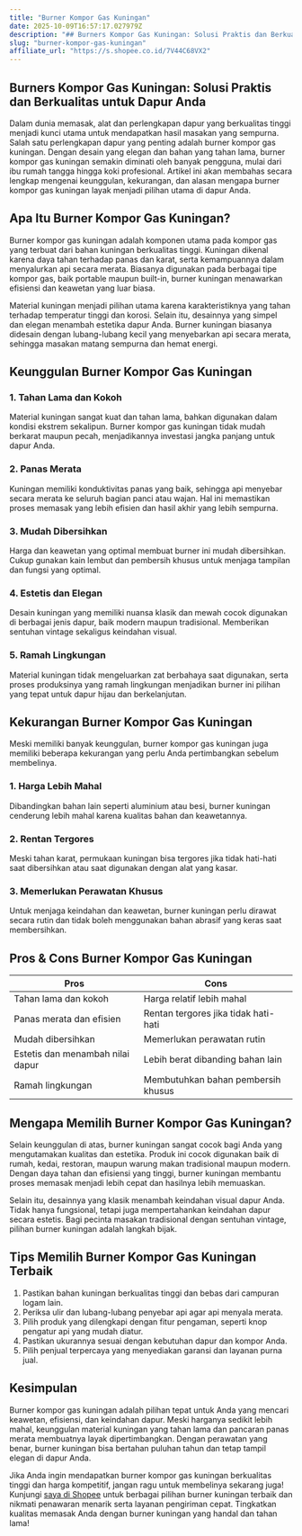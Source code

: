 ```yaml
---
title: "Burner Kompor Gas Kuningan"
date: 2025-10-09T16:57:17.027979Z
description: "## Burners Kompor Gas Kuningan: Solusi Praktis dan Berkualitas untuk Dapur Anda..."
slug: "burner-kompor-gas-kuningan"
affiliate_url: "https://s.shopee.co.id/7V44C68VX2"
---
```

## Burners Kompor Gas Kuningan: Solusi Praktis dan Berkualitas untuk Dapur Anda

Dalam dunia memasak, alat dan perlengkapan dapur yang berkualitas tinggi menjadi kunci utama untuk mendapatkan hasil masakan yang sempurna. Salah satu perlengkapan dapur yang penting adalah burner kompor gas kuningan. Dengan desain yang elegan dan bahan yang tahan lama, burner kompor gas kuningan semakin diminati oleh banyak pengguna, mulai dari ibu rumah tangga hingga koki profesional. Artikel ini akan membahas secara lengkap mengenai keunggulan, kekurangan, dan alasan mengapa burner kompor gas kuningan layak menjadi pilihan utama di dapur Anda.

## Apa Itu Burner Kompor Gas Kuningan?

Burner kompor gas kuningan adalah komponen utama pada kompor gas yang terbuat dari bahan kuningan berkualitas tinggi. Kuningan dikenal karena daya tahan terhadap panas dan karat, serta kemampuannya dalam menyalurkan api secara merata. Biasanya digunakan pada berbagai tipe kompor gas, baik portable maupun built-in, burner kuningan menawarkan efisiensi dan keawetan yang luar biasa.

Material kuningan menjadi pilihan utama karena karakteristiknya yang tahan terhadap temperatur tinggi dan korosi. Selain itu, desainnya yang simpel dan elegan menambah estetika dapur Anda. Burner kuningan biasanya didesain dengan lubang-lubang kecil yang menyebarkan api secara merata, sehingga masakan matang sempurna dan hemat energi.

## Keunggulan Burner Kompor Gas Kuningan

### 1. Tahan Lama dan Kokoh
Material kuningan sangat kuat dan tahan lama, bahkan digunakan dalam kondisi ekstrem sekalipun. Burner kompor gas kuningan tidak mudah berkarat maupun pecah, menjadikannya investasi jangka panjang untuk dapur Anda.

### 2. Panas Merata
Kuningan memiliki konduktivitas panas yang baik, sehingga api menyebar secara merata ke seluruh bagian panci atau wajan. Hal ini memastikan proses memasak yang lebih efisien dan hasil akhir yang lebih sempurna.

### 3. Mudah Dibersihkan
Harga dan keawetan yang optimal membuat burner ini mudah dibersihkan. Cukup gunakan kain lembut dan pembersih khusus untuk menjaga tampilan dan fungsi yang optimal.

### 4. Estetis dan Elegan
Desain kuningan yang memiliki nuansa klasik dan mewah cocok digunakan di berbagai jenis dapur, baik modern maupun tradisional. Memberikan sentuhan vintage sekaligus keindahan visual.

### 5. Ramah Lingkungan
Material kuningan tidak mengeluarkan zat berbahaya saat digunakan, serta proses produksinya yang ramah lingkungan menjadikan burner ini pilihan yang tepat untuk dapur hijau dan berkelanjutan.

## Kekurangan Burner Kompor Gas Kuningan

Meski memiliki banyak keunggulan, burner kompor gas kuningan juga memiliki beberapa kekurangan yang perlu Anda pertimbangkan sebelum membelinya.

### 1. Harga Lebih Mahal
Dibandingkan bahan lain seperti aluminium atau besi, burner kuningan cenderung lebih mahal karena kualitas bahan dan keawetannya.

### 2. Rentan Tergores
Meski tahan karat, permukaan kuningan bisa tergores jika tidak hati-hati saat dibersihkan atau saat digunakan dengan alat yang kasar.

### 3. Memerlukan Perawatan Khusus
Untuk menjaga keindahan dan keawetan, burner kuningan perlu dirawat secara rutin dan tidak boleh menggunakan bahan abrasif yang keras saat membersihkan.

## Pros & Cons Burner Kompor Gas Kuningan

| **Pros**                        | **Cons**                        |
|--------------------------------|--------------------------------|
| Tahan lama dan kokoh          | Harga relatif lebih mahal    |
| Panas merata dan efisien      | Rentan tergores jika tidak hati-hati |
| Mudah dibersihkan             | Memerlukan perawatan rutin  |
| Estetis dan menambah nilai dapur | Lebih berat dibanding bahan lain |
| Ramah lingkungan              | Membutuhkan bahan pembersih khusus |

## Mengapa Memilih Burner Kompor Gas Kuningan?

Selain keunggulan di atas, burner kuningan sangat cocok bagi Anda yang mengutamakan kualitas dan estetika. Produk ini cocok digunakan baik di rumah, kedai, restoran, maupun warung makan tradisional maupun modern. Dengan daya tahan dan efisiensi yang tinggi, burner kuningan membantu proses memasak menjadi lebih cepat dan hasilnya lebih memuaskan.

Selain itu, desainnya yang klasik menambah keindahan visual dapur Anda. Tidak hanya fungsional, tetapi juga mempertahankan keindahan dapur secara estetis. Bagi pecinta masakan tradisional dengan sentuhan vintage, pilihan burner kuningan adalah langkah bijak.

## Tips Memilih Burner Kompor Gas Kuningan Terbaik

1. Pastikan bahan kuningan berkualitas tinggi dan bebas dari campuran logam lain.
2. Periksa ulir dan lubang-lubang penyebar api agar api menyala merata.
3. Pilih produk yang dilengkapi dengan fitur pengaman, seperti knop pengatur api yang mudah diatur.
4. Pastikan ukurannya sesuai dengan kebutuhan dapur dan kompor Anda.
5. Pilih penjual terpercaya yang menyediakan garansi dan layanan purna jual.

## Kesimpulan

Burner kompor gas kuningan adalah pilihan tepat untuk Anda yang mencari keawetan, efisiensi, dan keindahan dapur. Meski harganya sedikit lebih mahal, keunggulan material kuningan yang tahan lama dan pancaran panas merata membuatnya layak dipertimbangkan. Dengan perawatan yang benar, burner kuningan bisa bertahan puluhan tahun dan tetap tampil elegan di dapur Anda.

Jika Anda ingin mendapatkan burner kompor gas kuningan berkualitas tinggi dan harga kompetitif, jangan ragu untuk membelinya sekarang juga! Kunjungi [saya di Shopee](https://s.shopee.co.id/7V44C68VX2) untuk berbagai pilihan burner kuningan terbaik dan nikmati penawaran menarik serta layanan pengiriman cepat. Tingkatkan kualitas memasak Anda dengan burner kuningan yang handal dan tahan lama!